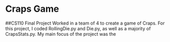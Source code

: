 # Craps Game
##CS110 Final Project
Worked in a team of 4 to create a game of Craps. For this project, I coded RollingDie.py and Die.py, as well as a majority of CrapsStats.py. My main focus of the project was the 
